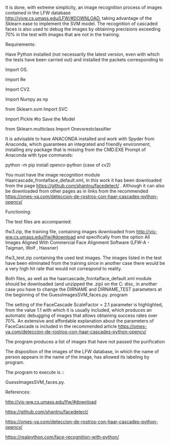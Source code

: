 It is done, with extreme simplicity, an image recognition process of images contained in the LFW database http://vivw.cs.umass.edu/LFW/#DOWNLOAD, taking advantage of the Sklearn ease to implement the SVM model. The recognition of cascaded faces is also used to debug the images by obtaining precisions exceeding 70% in the test with images that are not in the training.

Requirements:

Have Python installed (not necessarily the latest version, even with which the tests have been carried out) and installed the packets corresponding to

Import OS.

Import Re

Import CV2.

Import Numpy as np

from Sklearn.svm Import SVC

Import Pickle #to Save the Model

from Sklearn.multiclass Import Onevsrestclassifier

It is advisable to have  ANACONDA installed and work with Spyder from Anaconda, which guarantees an integrated and friendly environment, installing any package that is missing from the CMD.EXE Prompt of Anaconda with type commands:

python -m pip install opencv-python (case of cv2)

You must have the image recognition module  Haarcascade_frontalface_default.xml, in this work it has been downloaded from the page https://github.com/shantnu/facedetect/ . Although it can also be downloaded from other pages as in links from the recommended https://omes-va.com/deteccion-de-rostros-con-haar-cascades-python-opencv/

Functioning:

The test files are accompanied:

lfw3.zip, the training file, containing  images downloaded from http://vis-ww.cs.umass.edu/lfw/#download and specifically from the option All Images Aligned With Commercial Face Alignment Software (LFW-A - Taigman, Wolf , Hassner)

lfw3_test.zip containing the used test images. The images listed in the test have been eliminated from the training since in another case there would be a very high hit rate that would not correspond to reality.

Both files, as well as the haarcascade_frontalface_default.xml module should be downloaded (and unzipped the .zip) on the C: disc, in another case you have to change the DIRNAME and DIRNAME_TEST parameters at the beginning of the GuessImagesSVM_faces.py. program

The setting of the FaceCascade ScaleFactor = 2.1 parameter is highlighted, from the value 1.1 with which it is usually included, which produces an automatic debugging of images that allows obtaining success rates over 70%. An extensive and affordable explanation about the parameters of FaceCascade is included in the recommended article https://omes-va.com/deteccion-de-rostros-con-haar-cascades-python-opencv/

The program produces a list of images that have not passed the purification

The disposition of the images of the LFW database, in which the name of person appears in the name of the image, has allowed its labeling by program.

The program to execute is ::

GuessImagesSVM_faces.py.

References:

http://vis-ww.cs.umass.edu/lfw/#download

https://github.com/shantnu/facedetect/

https://omes-va.com/deteccion-de-rostros-con-haar-cascades-python-opencv/

https://realpython.com/face-recognition-with-python/
